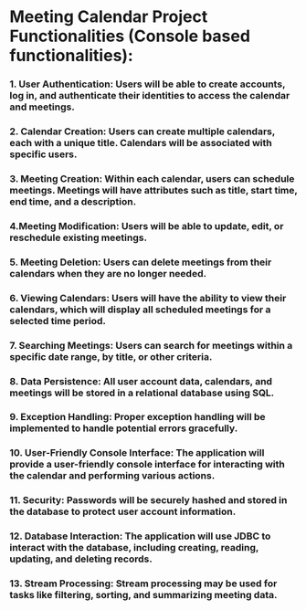 # Meeting Calendar Project Functionalities (Console based functionalities):

### 1. User Authentication: Users will be able to create accounts, log in, and authenticate their identities to access the calendar and meetings.

### 2. Calendar Creation: Users can create multiple calendars, each with a unique title. Calendars will be associated with specific users.

### 3. Meeting Creation: Within each calendar, users can schedule meetings. Meetings will have attributes such as title, start time, end time, and a description.

### 4.Meeting Modification: Users will be able to update, edit, or reschedule existing meetings.

### 5. Meeting Deletion: Users can delete meetings from their calendars when they are no longer needed.

### 6. Viewing Calendars: Users will have the ability to view their calendars, which will display all scheduled meetings for a selected time period.

### 7. Searching Meetings: Users can search for meetings within a specific date range, by title, or other criteria.

### 8. Data Persistence: All user account data, calendars, and meetings will be stored in a relational database using SQL.

### 9. Exception Handling: Proper exception handling will be implemented to handle potential errors gracefully.

### 10. User-Friendly Console Interface: The application will provide a user-friendly console interface for interacting with the calendar and performing various actions.

### 11. Security: Passwords will be securely hashed and stored in the database to protect user account information.

### 12. Database Interaction: The application will use JDBC to interact with the database, including creating, reading, updating, and deleting records.

### 13. Stream Processing: Stream processing may be used for tasks like filtering, sorting, and summarizing meeting data.
